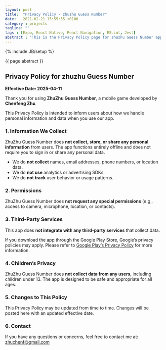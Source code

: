 ```yaml
---
layout: post
title:  "Privacy Policy - zhuzhu Guess Number"
date:   2021-02-21 15:55:55 +0100
category : projects
tagline: ""
tags : [Expo, React Native, React Navigation, ESLint, Jest]
abstract : "This is the Privacy Policy page for zhuzhu Guess Number application."
---
```

{% include JB/setup %}

{{ page.abstract }}

## Privacy Policy for zhuzhu Guess Number

**Effective Date: 2025-04-11**

Thank you for using **ZhuZhu Guess Number**, a mobile game developed by <strong>Chenfeng Zhu</strong>.

This Privacy Policy is intended to inform users about how we handle personal information and data when you use our app.

### 1. Information We Collect

ZhuZhu Guess Number does **not collect, store, or share any personal information** from users. The app functions entirely offline and does not require you to sign in or share any personal data.

- We do **not collect** names, email addresses, phone numbers, or location data.
- We do **not use** analytics or advertising SDKs.
- We do **not track** user behavior or usage patterns.

### 2. Permissions

ZhuZhu Guess Number does **not request any special permissions** (e.g., access to camera, microphone, location, or contacts).

### 3. Third-Party Services

This app does **not integrate with any third-party services** that collect data.

If you download the app through the Google Play Store, Google’s privacy policies may apply. Please refer to [Google Play’s Privacy Policy](https://policies.google.com/privacy) for more information.

### 4. Children’s Privacy

ZhuZhu Guess Number does **not collect data from any users**, including children under 13. The app is designed to be safe and appropriate for all ages.

### 5. Changes to This Policy

This Privacy Policy may be updated from time to time. Changes will be posted here with an updated effective date.

### 6. Contact

If you have any questions or concerns, feel free to contact me at: <a href="mailto:zhuchenf@gmail.com">zhuchenf@gmail.com</a>
